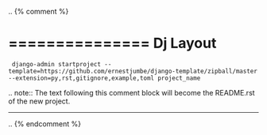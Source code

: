 .. {% comment %}

===============
Dj Layout
===============

     django-admin startproject --template=https://github.com/ernestjumbe/django-template/zipball/master --extension=py,rst,gitignore,example,toml project_name

.. note:: The text following this comment block will become the README.rst of the new project.

-----

.. {% endcomment %}